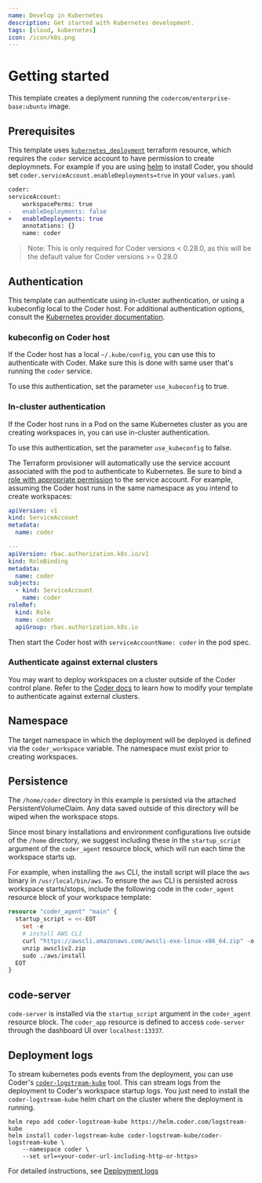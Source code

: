 ```yaml
---
name: Develop in Kubernetes
description: Get started with Kubernetes development.
tags: [cloud, kubernetes]
icon: /icon/k8s.png
---
```


# Getting started

This template creates a deplyment running the `codercom/enterprise-base:ubuntu` image.

## Prerequisites

This template uses [`kubernetes_deployment`](https://registry.terraform.io/providers/hashicorp/kubernetes/latest/docs/resources/deployment) terraform resource, which requires the `coder` service account to have permission to create deploymnets. For example if you are using [helm](https://coder.com/docs/v2/latest/install/kubernetes#install-coder-with-helm) to install Coder, you should set `coder.serviceAccount.enableDeployments=true` in your `values.yaml`

```diff
coder:
serviceAccount:
    workspacePerms: true
-   enableDeployments: false
+   enableDeployments: true
    annotations: {}
    name: coder
```

> Note: This is only required for Coder versions < 0.28.0, as this will be the default value for Coder versions >= 0.28.0

## Authentication

This template can authenticate using in-cluster authentication, or using a kubeconfig local to the
Coder host. For additional authentication options, consult the [Kubernetes provider
documentation](https://registry.terraform.io/providers/hashicorp/kubernetes/latest/docs).

### kubeconfig on Coder host

If the Coder host has a local `~/.kube/config`, you can use this to authenticate
with Coder. Make sure this is done with same user that's running the `coder` service.

To use this authentication, set the parameter `use_kubeconfig` to true.

### In-cluster authentication

If the Coder host runs in a Pod on the same Kubernetes cluster as you are creating workspaces in,
you can use in-cluster authentication.

To use this authentication, set the parameter `use_kubeconfig` to false.

The Terraform provisioner will automatically use the service account associated with the pod to
authenticate to Kubernetes. Be sure to bind a [role with appropriate permission](#rbac) to the
service account. For example, assuming the Coder host runs in the same namespace as you intend
to create workspaces:

```yaml
apiVersion: v1
kind: ServiceAccount
metadata:
  name: coder

---
apiVersion: rbac.authorization.k8s.io/v1
kind: RoleBinding
metadata:
  name: coder
subjects:
  - kind: ServiceAccount
    name: coder
roleRef:
  kind: Role
  name: coder
  apiGroup: rbac.authorization.k8s.io
```

Then start the Coder host with `serviceAccountName: coder` in the pod spec.

### Authenticate against external clusters

You may want to deploy workspaces on a cluster outside of the Coder control plane. Refer to the [Coder docs](https://coder.com/docs/v2/latest/platforms/kubernetes/additional-clusters) to learn how to modify your template to authenticate against external clusters.

## Namespace

The target namespace in which the deployment will be deployed is defined via the `coder_workspace`
variable. The namespace must exist prior to creating workspaces.

## Persistence

The `/home/coder` directory in this example is persisted via the attached PersistentVolumeClaim.
Any data saved outside of this directory will be wiped when the workspace stops.

Since most binary installations and environment configurations live outside of
the `/home` directory, we suggest including these in the `startup_script` argument
of the `coder_agent` resource block, which will run each time the workspace starts up.

For example, when installing the `aws` CLI, the install script will place the
`aws` binary in `/usr/local/bin/aws`. To ensure the `aws` CLI is persisted across
workspace starts/stops, include the following code in the `coder_agent` resource
block of your workspace template:

```terraform
resource "coder_agent" "main" {
  startup_script = <<-EOT
    set -e
    # install AWS CLI
    curl "https://awscli.amazonaws.com/awscli-exe-linux-x86_64.zip" -o "awscliv2.zip"
    unzip awscliv2.zip
    sudo ./aws/install
  EOT
}
```

## code-server

`code-server` is installed via the `startup_script` argument in the `coder_agent`
resource block. The `coder_app` resource is defined to access `code-server` through
the dashboard UI over `localhost:13337`.

## Deployment logs

To stream kubernetes pods events from the deployment, you can use Coder's [`coder-logstream-kube`](https://github.com/coder/coder-logstream-kube) tool. This can stream logs from the deployment to Coder's workspace startup logs. You just need to install the `coder-logstream-kube` helm chart on the cluster where the deployment is running.

```shell
helm repo add coder-logstream-kube https://helm.coder.com/logstream-kube
helm install coder-logstream-kube coder-logstream-kube/coder-logstream-kube \
    --namespace coder \
    --set url=<your-coder-url-including-http-or-https>
```

For detailed instructions, see [Deployment logs](../../../docs/platforms/kubernetes/deployment-logs.md)
